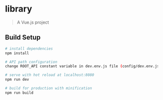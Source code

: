 # library

> A Vue.js project

## Build Setup

``` bash
# install dependencies
npm install

# API path configuration
change ROOT_API constant variable in dev.env.js file (config/dev.env.js)

# serve with hot reload at localhost:8080
npm run dev

# build for production with minification
npm run build


